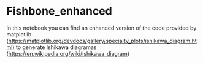 # Fishbone_enhanced
In this notebook you can find an enhanced version of the code provided by matplotlib (https://matplotlib.org/devdocs/gallery/specialty_plots/ishikawa_diagram.html) to generate Ishikawa diagramas (https://en.wikipedia.org/wiki/Ishikawa_diagram)
